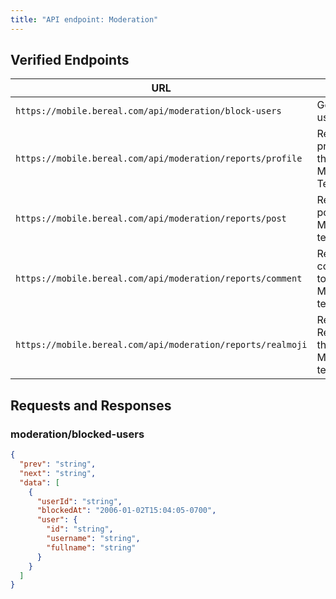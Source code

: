 ```yaml
---
title: "API endpoint: Moderation"
---
```


## Verified Endpoints

| URL                                                         | Use                                       |
|-------------------------------------------------------------|-------------------------------------------|
| `https://mobile.bereal.com/api/moderation/block-users`      | Gets block users                          |
| `https://mobile.bereal.com/api/moderation/reports/profile`  | Reports a profile to the Moderation Team  |
| `https://mobile.bereal.com/api/moderation/reports/post`     | Reports a post to the Moderation team     |
| `https://mobile.bereal.com/api/moderation/reports/comment`  | Reports a comment to the Moderation team  |
| `https://mobile.bereal.com/api/moderation/reports/realmoji` | Reports a Realmoji to the Moderation team |

## Requests and Responses

### moderation/blocked-users

```json
{
  "prev": "string",
  "next": "string",
  "data": [
    {
      "userId": "string",
      "blockedAt": "2006-01-02T15:04:05-0700",
      "user": {
        "id": "string",
        "username": "string",
        "fullname": "string"
      }
    }
  ]
}
```

